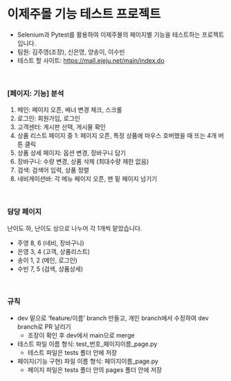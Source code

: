 # 이제주몰 기능 테스트 프로젝트
- Selenium과 Pytest를 활용하여 이제주몰의 페이지별 기능을 테스트하는 프로젝트입니다.
- 팀원: 김주영(조장), 신은영, 양송이, 이수빈
- 테스트 할 사이트: <https://mall.ejeju.net/main/index.do>

<br>

### [페이지: 기능] 분석
1. 메인: 페이지 오픈, 배너 변경 체크, 스크롤
2. 로그인: 회원가입, 로그인
3. 고객센터: 게시판 선택, 게시물 확인
4. 상품 리스트 페이지 중 1: 페이지 오픈, 특정 상품에 마우스 호버했을 때 뜨는 4개 버튼 클릭
5. 상품 상세 페이지: 옵션 변경, 장바구니 담기
6. 장바구니: 수량 변경, 상품 삭제 (최대수량 제한 없음)
7. 검색: 검색어 입력, 상품 정렬
8. 네비게이션바: 각 메뉴 페이지 오픈, 맨 밑 페이지 넘기기

<br>

### 담당 페이지
난이도 하, 난이도 상으로 나누어 각 1개씩 맡았습니다.
- 주영 8, 6 (네비, 장바구니)
- 은영 3, 4 (고객, 상품리스트)
- 송이 1, 2 (메인, 로그인)
- 수빈 7, 5 (검색, 상품상세)

<br>

### 규칙
- dev 밑으로 ‘feature/이름’ branch 만들고, 개인 branch에서 수정하여 dev branch로 PR 날리기
  - 조장이 확인 후 dev에서 main으로 merge
- 테스트 파일 이름 형식: test_번호_페이지이름_page.py
  - 테스트 파일은 tests 폴더 안에 저장
- 페이지(기능 구현) 파일 이름 형식: 페이지이름_page.py
  - 페이지 파일은 tests 폴더 안의 pages 폴더 안에 저장